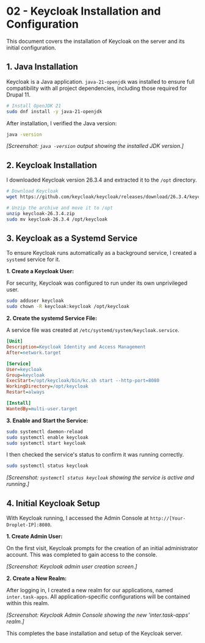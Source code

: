 # 02 - Keycloak Installation and Configuration

This document covers the installation of Keycloak on the server and its initial configuration.

## 1. Java Installation

Keycloak is a Java application. `java-21-openjdk` was installed to ensure full compatibility with all project dependencies, including those required for Drupal 11.

```bash
# Install OpenJDK 21
sudo dnf install -y java-21-openjdk
```

After installation, I verified the Java version:

```bash
java -version
```

*[Screenshot: `java -version` output showing the installed JDK version.]*

## 2. Keycloak Installation

I downloaded Keycloak version 26.3.4 and extracted it to the `/opt` directory.

```bash
# Download Keycloak
wget https://github.com/keycloak/keycloak/releases/download/26.3.4/keycloak-26.3.4.zip

# Unzip the archive and move it to /opt
unzip keycloak-26.3.4.zip
sudo mv keycloak-26.3.4 /opt/keycloak
```

## 3. Keycloak as a Systemd Service

To ensure Keycloak runs automatically as a background service, I created a `systemd` service for it.

**1. Create a Keycloak User:**

For security, Keycloak was configured to run under its own unprivileged user.

```bash
sudo adduser keycloak
sudo chown -R keycloak:keycloak /opt/keycloak
```

**2. Create the systemd Service File:**

A service file was created at `/etc/systemd/system/keycloak.service`.

```ini
[Unit]
Description=Keycloak Identity and Access Management
After=network.target

[Service]
User=keycloak
Group=keycloak
ExecStart=/opt/keycloak/bin/kc.sh start --http-port=8080
WorkingDirectory=/opt/keycloak
Restart=always

[Install]
WantedBy=multi-user.target
```

**3. Enable and Start the Service:**

```bash
sudo systemctl daemon-reload
sudo systemctl enable keycloak
sudo systemctl start keycloak
```

I then checked the service's status to confirm it was running correctly.

```bash
sudo systemctl status keycloak
```

*[Screenshot: `systemctl status keycloak` showing the service is active and running.]*

## 4. Initial Keycloak Setup

With Keycloak running, I accessed the Admin Console at `http://[Your-Droplet-IP]:8080`.

**1. Create Admin User:**

On the first visit, Keycloak prompts for the creation of an initial administrator account. This was completed to gain access to the console.

*[Screenshot: Keycloak admin user creation screen.]*

**2. Create a New Realm:**

After logging in, I created a new realm for our applications, named `inter.task-apps`. All application-specific configurations will be contained within this realm.

*[Screenshot: Keycloak Admin Console showing the new 'inter.task-apps' realm.]*

This completes the base installation and setup of the Keycloak server.